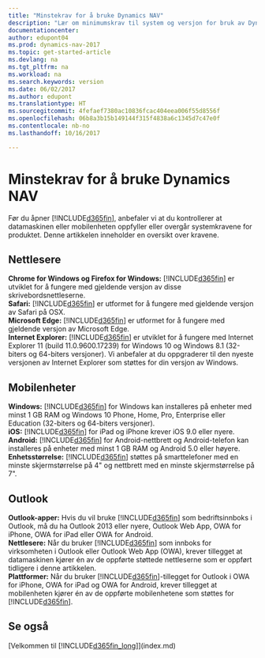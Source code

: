 ```yaml
---
title: "Minstekrav for å bruke Dynamics NAV"
description: "Lær om minimumskrav til system og versjon for bruk av Dynamics NAV."
documentationcenter: 
author: edupont04
ms.prod: dynamics-nav-2017
ms.topic: get-started-article
ms.devlang: na
ms.tgt_pltfrm: na
ms.workload: na
ms.search.keywords: version
ms.date: 06/02/2017
ms.author: edupont
ms.translationtype: HT
ms.sourcegitcommit: 4fefaef7380ac10836fcac404eea006f55d8556f
ms.openlocfilehash: 06b8a3b15b149144f315f4838a6c1345d7c47e0f
ms.contentlocale: nb-no
ms.lasthandoff: 10/16/2017

---
```

# <a name="minimum-requirements-for-using-dynamics-nav"></a>Minstekrav for å bruke Dynamics NAV
Før du åpner [!INCLUDE[d365fin](includes/d365fin_md.md)], anbefaler vi at du kontrollerer at datamaskinen eller mobilenheten oppfyller eller overgår systemkravene for produktet. Denne artikkelen inneholder en oversikt over kravene.  

## <a name="browsers"></a>Nettlesere
**Chrome for Windows og Firefox for Windows:** [!INCLUDE[d365fin](includes/d365fin_md.md)] er utviklet for å fungere med gjeldende versjon av disse skrivebordsnettleserne.  
**Safari:** [!INCLUDE[d365fin](includes/d365fin_md.md)] er utformet for å fungere med gjeldende versjon av Safari på OSX.  
**Microsoft Edge:** [!INCLUDE[d365fin](includes/d365fin_md.md)] er utformet for å fungere med gjeldende versjon av Microsoft Edge.  
**Internet Explorer:** [!INCLUDE[d365fin](includes/d365fin_md.md)] er utviklet for å fungere med Internet Explorer 11 (build 11.0.9600.17239) for Windows 10 og Windows 8.1 (32-biters og 64-biters versjoner). Vi anbefaler at du oppgraderer til den nyeste versjonen av Internet Explorer som støttes for din versjon av Windows.  

## <a name="mobile-devices"></a>Mobilenheter
**Windows:** [!INCLUDE[d365fin](includes/d365fin_md.md)] for Windows kan installeres på enheter med minst 1 GB RAM og Windows 10 Phone, Home, Pro, Enterprise eller Education (32-biters og 64-biters versjoner).  
**iOS:** [!INCLUDE[d365fin](includes/d365fin_md.md)] for iPad og iPhone krever iOS 9.0 eller nyere.  
**Android:** [!INCLUDE[d365fin](includes/d365fin_md.md)] for Android-nettbrett og Android-telefon kan installeres på enheter med minst 1 GB RAM og Android 5.0 eller høyere.  
**Enhetsstørrelse:** [!INCLUDE[d365fin](includes/d365fin_md.md)] støttes på smarttelefoner med en minste skjermstørrelse på 4" og nettbrett med en minste skjermstørrelse på 7".  

## <a name="outlook"></a>Outlook
**Outlook-apper:** Hvis du vil bruke [!INCLUDE[d365fin](includes/d365fin_md.md)] som bedriftsinnboks i Outlook, må du ha Outlook 2013 eller nyere, Outlook Web App, OWA for iPhone, OWA for iPad eller OWA for Android.  
**Nettlesere:** Når du bruker [!INCLUDE[d365fin](includes/d365fin_md.md)] som innboks for virksomheten i Outlook eller Outlook Web App (OWA), krever tillegget at datamaskinen kjører én av de oppførte støttede nettleserne som er oppført tidligere i denne artikkelen.  
**Plattformer:** Når du bruker [!INCLUDE[d365fin](includes/d365fin_md.md)]-tillegget for Outlook i OWA for iPhone, OWA for iPad og OWA for Android, krever tillegget at mobilenheten kjører én av de oppførte mobilenhetene som støttes for [!INCLUDE[d365fin](includes/d365fin_md.md)].  

## <a name="see-also"></a>Se også
[Velkommen til [!INCLUDE[d365fin_long](includes/d365fin_long_md.md)]](index.md)  

